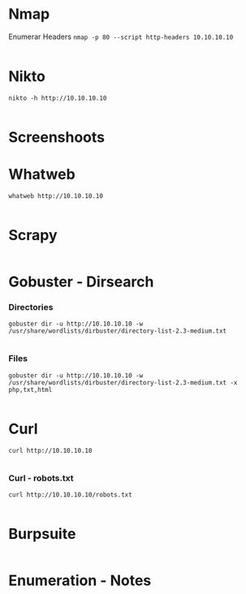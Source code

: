 # Nmap

Enumerar Headers `nmap -p 80 --script http-headers 10.10.10.10`

```java

```

# Nikto

`nikto -h http://10.10.10.10`

```java

```

# Screenshoots


# Whatweb

`whatweb http://10.10.10.10`

```java

```

# Scrapy

```java

```

# Gobuster - Dirsearch

### Directories

`gobuster dir -u http://10.10.10.10 -w /usr/share/wordlists/dirbuster/directory-list-2.3-medium.txt`

```java

```
### Files

`gobuster dir -u http://10.10.10.10 -w /usr/share/wordlists/dirbuster/directory-list-2.3-medium.txt -x php,txt,html`

```java

```

# Curl

`curl http://10.10.10.10`

```java

```
### Curl - robots.txt

`curl http://10.10.10.10/robots.txt`

```java

```

# Burpsuite

```java

```

# Enumeration - Notes

```java

```
